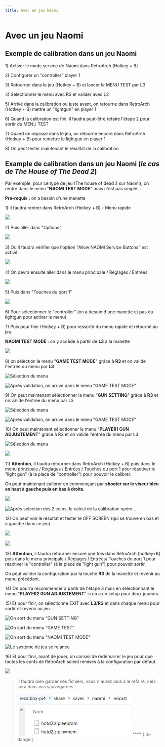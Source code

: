 ```yaml
---
title: Avec un jeu Naomi
---
```


# Avec un jeu Naomi

## Exemple de calibration dans un jeu Naomi

1\) Activer le mode service de Naomi dans RetroArch \(Hotkey + B\)

2\) Configurer un "controller" player 1

3\) Retourner dans le jeu \(Hotkey + B\) et lancer le MENU TEST par L3

4\) Sélectionner le menu avec R3 et valider avec L3

5\) Arrivé dans la calibration ou juste avant, on retourne dans RetroArch \(Hotkey + B\) mettre un "lightgun" en player 1

6\) Quand la calibration est fini, il faudra peut-être refaire l'étape 2 pour sortir du MENU TEST

7\) Quand on repasse dans le jeu, on retourne encore dans RetroArch \(Hotkey + B\) pour remettre le lightgun en player 1

8\) On peut tester maintenant le résultat de la calibration

## Example de calibration dans un jeu Naomi \(_le cas de The House of The Dead 2_\)

Par exemple, pour ce type de jeu \(The house of dead 2 sur Naomi\), on rentre dans le menu "**NAOMI TEST MODE**" mais c'est pas simple...

**Pré-requis :** on a besoin d'une manette

 1\) il faudra rentrer dans RetroArch \(Hotkey + B\) - Menu rapide

![](https://gblobscdn.gitbook.com/assets%2F-LzWj9p28FD5y9arPHmj%2F-MQTriFVbUht-L0fbMeN%2F-MQTvnZ2LKwggY4GZxqm%2Fimage.png?alt=media&token=427d22f8-1dac-4ab4-868d-2760db1d9b27)

2\) Puis aller dans "Options"

![](https://gblobscdn.gitbook.com/assets%2F-LzWj9p28FD5y9arPHmj%2F-MQTriFVbUht-L0fbMeN%2F-MQTwObLJBKXt0Pq_GvZ%2Fimage.png?alt=media&token=f20ec84d-57be-4c1b-b035-3fcf95e54246)

3\) Où Il faudra vérifier que l'option "Allow NAOMI Service Buttons" est activé

![](https://gblobscdn.gitbook.com/assets%2F-LzWj9p28FD5y9arPHmj%2F-MQTriFVbUht-L0fbMeN%2F-MQUIEBo1SD_PzdLnF7C%2Fimage.png?alt=media&token=90b1a384-02c1-4ff5-906f-7b45d9e759c9)

4\) On devra ensuite aller dans le menu principale / Réglages / Entrées

![](https://gblobscdn.gitbook.com/assets%2F-LzWj9p28FD5y9arPHmj%2F-MQTriFVbUht-L0fbMeN%2F-MQUIXcFFpKkAl-PeTD_%2Fimage.png?alt=media&token=1edb477b-9a7a-4360-8717-9635cf24ae7c)

5\) Puis dans "Touches du port 1"

![](https://gblobscdn.gitbook.com/assets%2F-LzWj9p28FD5y9arPHmj%2F-MQTriFVbUht-L0fbMeN%2F-MQUIfw35p3Xaxg23iAs%2Fimage.png?alt=media&token=466027ce-ada1-4642-a5ca-7ef6d57e821b)

6\) Pour sélectionner le "controller" \(on a besoin d'une manette et pas du lightgun pour activer le menu\)

7\) Puis pour finir \(Hotkey + B\) pour ressortir du menu rapide et retourné au jeu

**NAOMI TEST MODE :** on y accède à partir de **L3** à la manette

![](https://gblobscdn.gitbook.com/assets%2F-LzWj9p28FD5y9arPHmj%2F-MODkwwkQs9bW6blYVsz%2F-MOEGhmMCDvKNMHAQo6j%2Fimage.png?alt=media&token=70bd017e-83c1-4c1f-923d-218f157efb31)

8\) on sélection le menu "**GAME TEST MODE**" grâce à **R3** et on valide l'entrée du menu par **L3**

![S&#xE9;lection du menu](https://gblobscdn.gitbook.com/assets%2F-LzWj9p28FD5y9arPHmj%2F-MODkwwkQs9bW6blYVsz%2F-MOEHYo3eULQJFk_SLyz%2Fimage.png?alt=media&token=200f983d-fd3c-434f-b143-50c6db13a859)

![Apr&#xE8;s validation, on arrive dans le menu &quot;GAME TEST MODE&quot;](https://gblobscdn.gitbook.com/assets%2F-LzWj9p28FD5y9arPHmj%2F-MODkwwkQs9bW6blYVsz%2F-MOEHLIJCsEWfhLy8o1q%2Fimage.png?alt=media&token=c0bbecf6-fcbb-45d6-95db-d698125cc4fc)

9\) On peut maintenant sélectionner le menu "**GUN SETTING**" grâce à **R3** et on valide l'entrée du menu par L3

![S&#xE9;lection du menu](https://gblobscdn.gitbook.com/assets%2F-LzWj9p28FD5y9arPHmj%2F-MODkwwkQs9bW6blYVsz%2F-MOEIBXnf6bt3BK14ypg%2Fimage.png?alt=media&token=c40d191b-b674-4fc8-bb70-f119dd9cb8f1)

![Apr&#xE8;s validation, on arrive dans le menu &quot;GAME TEST MODE&quot;](https://gblobscdn.gitbook.com/assets%2F-LzWj9p28FD5y9arPHmj%2F-MODkwwkQs9bW6blYVsz%2F-MOEIPhcAHgM-Za_xLnq%2Fimage.png?alt=media&token=cfd5eff2-dea8-4843-8725-dfd83ea0d06f)

10\) On peut maintenant sélectionner le menu "**PLAYER1 GUN ADJUSTEMENT**" grâce à R3 et on valide l'entrée du menu par L3

![S&#xE9;lection du menu](https://gblobscdn.gitbook.com/assets%2F-LzWj9p28FD5y9arPHmj%2F-MODkwwkQs9bW6blYVsz%2F-MOEInKnwwIyFRhf32Ci%2Fimage.png?alt=media&token=0ef0f820-a52c-4370-9e53-582f2930902b)

![](https://gblobscdn.gitbook.com/assets%2F-LzWj9p28FD5y9arPHmj%2F-MODkwwkQs9bW6blYVsz%2F-MOEJ2iL-JYP9uzcF3TT%2Fimage.png?alt=media&token=c45ef294-85c0-41a6-99d8-404a8fbc9e89)

11\) **Attention**, il faudra retourner dans RetroArch \(Hotkey + B\) puis dans le menu principale / Réglages / Entrées / Touches du port 1 pour réactiver le "light gun" \(à la place de "controller"\) pour pouvoir le calibrer.

On peut maintenant calibrer en commençant par **shooter sur le viseur bleu en haut à gauche puis en bas à droite**.

![](https://gblobscdn.gitbook.com/assets%2F-LzWj9p28FD5y9arPHmj%2F-MODkwwkQs9bW6blYVsz%2F-MOEKzM5UPpigryY5RmV%2Fimage.png?alt=media&token=1c250048-30a5-442c-9dda-964e6f3cdb49)

![Apr&#xE8;s selection des 2 coins, le calcul de la calibration op&#xE8;re...](https://gblobscdn.gitbook.com/assets%2F-LzWj9p28FD5y9arPHmj%2F-MODkwwkQs9bW6blYVsz%2F-MOEKSF_85duOQZldRz_%2Fimage.png?alt=media&token=38bc7a91-2679-4c77-aa5b-55f581234a5d)

12\) On peut voir le résultat et tester le OFF SCREEN \(qui se trouve en bas et à gauche dans ce jeu\).

![](https://gblobscdn.gitbook.com/assets%2F-LzWj9p28FD5y9arPHmj%2F-MODkwwkQs9bW6blYVsz%2F-MOELPWVZgehJC3efTV0%2Fimage.png?alt=media&token=4f2592d1-b0f1-42c4-87b7-dc6aad3e3c8e)

![](https://gblobscdn.gitbook.com/assets%2F-LzWj9p28FD5y9arPHmj%2F-MODkwwkQs9bW6blYVsz%2F-MOELXaXDatyVarxzv-7%2Fimage.png?alt=media&token=3bbccf21-8d3d-48a9-bb1d-7d8a9925d1dc)

13\) **Attention**, il faudra retourner encore une fois dans RetroArch \(hotkey+B\) puis dans le menu principale / Réglages / Entrées/ Touches du port 1 pour réactiver le "controller" \(à la place de "light gun"\) pour pouvoir sortir.

On peut valider la configuration par la touche **R3** de la manette et revenir au menu précédent.

14\) On pourra recommencer à partir de l'étape 3 mais en sélectionnant le menu "**PLAYER2 GUN ADJUSTEMENT**" si on a un setup pour deux joueurs.

15\) Et pour finir, on sélectionne EXIT avec **L3/R3** et dans chaque menu pour sortir et revenir au jeu.

![On sort du menu &quot;GUN SETTING&quot;](https://gblobscdn.gitbook.com/assets%2F-LzWj9p28FD5y9arPHmj%2F-MODkwwkQs9bW6blYVsz%2F-MOEMOq9IQP_WG9BCjCH%2Fimage.png?alt=media&token=09537c26-ada9-4578-9dd1-d70c387ceb74)

![On sort du menu &quot;GAME TEST&quot;](https://gblobscdn.gitbook.com/assets%2F-LzWj9p28FD5y9arPHmj%2F-MODkwwkQs9bW6blYVsz%2F-MOEMYzPVxLfIJMIaOrB%2Fimage.png?alt=media&token=d68f7cc5-d270-40e5-88b4-0b405c3c8ee8)

![On sort du menu &quot;NAOMI TEST MODE&quot;](https://gblobscdn.gitbook.com/assets%2F-LzWj9p28FD5y9arPHmj%2F-MODkwwkQs9bW6blYVsz%2F-MOEMi3sF4J9uTasr_nW%2Fimage.png?alt=media&token=feae15e1-c977-452e-9236-3516f56a45bd)

![Le syst&#xE8;me de jeu se relance](https://gblobscdn.gitbook.com/assets%2F-LzWj9p28FD5y9arPHmj%2F-MODkwwkQs9bW6blYVsz%2F-MOEMtarAPOTOPIIIYOu%2Fimage.png?alt=media&token=cfd83faa-e16f-4744-924f-db4b19ba2f2c)

16\) Et pour finir, avant de jouer, on conseil de redémarrer le jeu pour que toutes les confs de RetroArch soient remises à la configuration par défaut.

![](https://gblobscdn.gitbook.com/assets%2F-LzWj9p28FD5y9arPHmj%2F-MODkwwkQs9bW6blYVsz%2F-MOEN0Hycrz0fzbHnTdc%2Fimage.png?alt=media&token=7be2a39c-f5d3-418a-b1dd-b85e0ebd6dd7)


>Il faudra bien garder ses fichiers, vous n'aurez plus à le refaire, cela sera dans vos sauvegardes :  
>
>![](/migration-images/usage-basique/fonctionnalites/lightgun-de-recalbox/la-calibration/image%20%28161%29.png) ****
{.is-danger}


